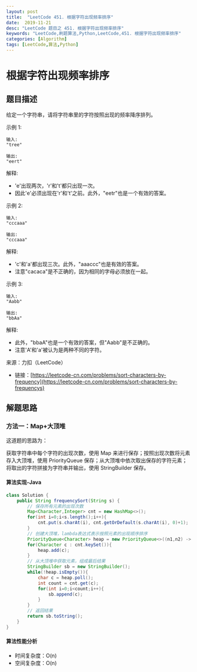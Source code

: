 ```yaml
---
layout: post
title:  "LeetCode 451. 根据字符出现频率排序"
date:  2019-11-21
desc: "LeetCode 题目之 451. 根据字符出现频率排序"
keywords: "LeetCode,刷题算法,Python,LeetCode,451. 根据字符出现频率排序"
categories: [Algorithm]
tags: [LeetCode,算法,Python]
---
```

# 根据字符出现频率排序

## 题目描述

给定一个字符串，请将字符串里的字符按照出现的频率降序排列。

示例 1:

```
输入:
"tree"

输出:
"eert"
```

解释:
- 'e'出现两次，'r'和't'都只出现一次。
- 因此'e'必须出现在'r'和't'之前。此外，"eetr"也是一个有效的答案。

示例 2:

```
输入:
"cccaaa"

输出:
"cccaaa"
```

解释:
- 'c'和'a'都出现三次。此外，"aaaccc"也是有效的答案。
- 注意"cacaca"是不正确的，因为相同的字母必须放在一起。

示例 3:

```
输入:
"Aabb"

输出:
"bbAa"
```

解释:
- 此外，"bbaA"也是一个有效的答案，但"Aabb"是不正确的。
- 注意'A'和'a'被认为是两种不同的字符。

来源：力扣（LeetCode）
- 链接：[https://leetcode-cn.com/problems/sort-characters-by-frequency](https://leetcode-cn.com/problems/sort-characters-by-frequencys)

## 解题思路

### 方法一：Map+大顶堆

这道题的思路为：

获取字符串中每个字符的出现次数，使用 Map 来进行保存；按照出现次数将元素存入大顶堆，使用 PriorityQueue 保存；从大顶堆中依次取出保存的字符元素；将取出的字符拼接为字符串并输出，使用 StringBuilder 保存。

#### 算法实现-Java

```java
class Solution {
    public String frequencySort(String s) {
        // 保存所有元素的出现次数
        Map<Character,Integer> cnt = new HashMap<>();
        for(int i=0;i<s.length();i++){
            cnt.put(s.charAt(i), cnt.getOrDefault(s.charAt(i), 0)+1);
        }
        // 创建大顶堆，lambda表达式表示按照元素的出现顺序排序
        PriorityQueue<Character> heap = new PriorityQueue<>((n1,n2) -> cnt.get(n2)-cnt.get(n1));
        for(Character c : cnt.keySet()){
            heap.add(c);
        }
        // 从大顶堆中获取元素，组成最后结果
        StringBuilder sb = new StringBuilder();
        while(!heap.isEmpty()){
            char c = heap.poll();
            int count = cnt.get(c);
            for(int i=0;i<count;i++){
                sb.append(c);
            }
        }
        // 返回结果
        return sb.toString();
    }
}
```

#### 算法性能分析

- 时间复杂度：O(n)
- 空间复杂度：O(n)